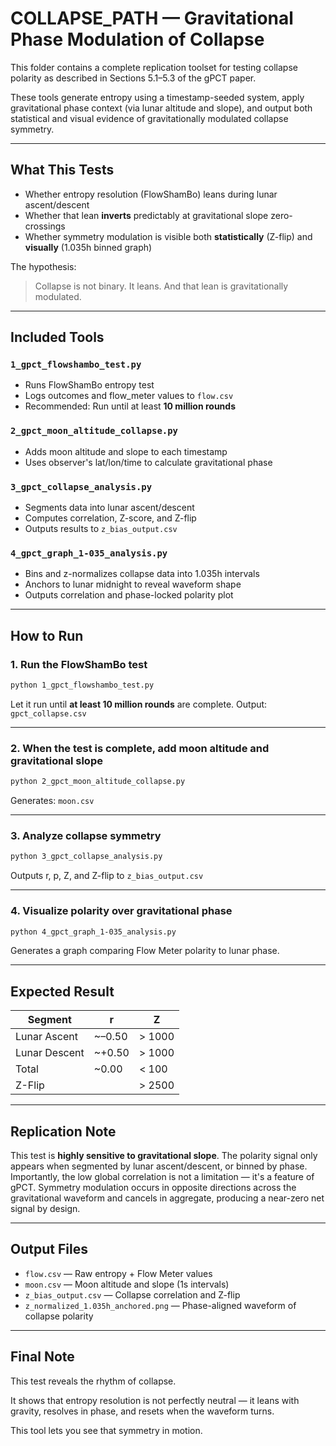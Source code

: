 # COLLAPSE_PATH — Gravitational Phase Modulation of Collapse

This folder contains a complete replication toolset for testing collapse polarity as described in Sections 5.1–5.3 of the gPCT paper.

These tools generate entropy using a timestamp-seeded system, apply gravitational phase context (via lunar altitude and slope), and output both statistical and visual evidence of gravitationally modulated collapse symmetry.

---

## What This Tests

- Whether entropy resolution (FlowShamBo) leans during lunar ascent/descent
- Whether that lean **inverts** predictably at gravitational slope zero-crossings
- Whether symmetry modulation is visible both **statistically** (Z-flip) and **visually** (1.035h binned graph)

The hypothesis:

> Collapse is not binary. It leans. And that lean is gravitationally modulated.

---

## Included Tools

### `1_gpct_flowshambo_test.py`
- Runs FlowShamBo entropy test
- Logs outcomes and flow_meter values to `flow.csv`
- Recommended: Run until at least **10 million rounds**

### `2_gpct_moon_altitude_collapse.py`
- Adds moon altitude and slope to each timestamp
- Uses observer's lat/lon/time to calculate gravitational phase

### `3_gpct_collapse_analysis.py`
- Segments data into lunar ascent/descent
- Computes correlation, Z-score, and Z-flip
- Outputs results to `z_bias_output.csv`

### `4_gpct_graph_1-035_analysis.py`
- Bins and z-normalizes collapse data into 1.035h intervals
- Anchors to lunar midnight to reveal waveform shape
- Outputs correlation and phase-locked polarity plot

---

## How to Run

### 1. Run the FlowShamBo test
```bash
python 1_gpct_flowshambo_test.py
```
Let it run until **at least 10 million rounds** are complete. Output: `gpct_collapse.csv`

---

### 2. When the test is complete, add moon altitude and gravitational slope
```bash
python 2_gpct_moon_altitude_collapse.py
```
Generates: `moon.csv`

---

### 3. Analyze collapse symmetry
```bash
python 3_gpct_collapse_analysis.py
```
Outputs r, p, Z, and Z-flip to `z_bias_output.csv`

---

### 4. Visualize polarity over gravitational phase
```bash
python 4_gpct_graph_1-035_analysis.py
```
Generates a graph comparing Flow Meter polarity to lunar phase.

---

## Expected Result

| Segment         | r       | Z        |
|----------------|---------|----------|
| Lunar Ascent   | ~–0.50  | > 1000   |
| Lunar Descent  | ~+0.50  | > 1000   |
| Total          | ~0.00   | < 100    |
| Z-Flip         |         | > 2500   |

---

## Replication Note

This test is **highly sensitive to gravitational slope**. The polarity signal only appears when segmented by lunar ascent/descent, or binned by phase. Importantly, the low global correlation is not a limitation — it's a feature of gPCT. Symmetry modulation occurs in opposite directions across the gravitational waveform and cancels in aggregate, producing a near-zero net signal by design.

---

## Output Files

- `flow.csv` — Raw entropy + Flow Meter values
- `moon.csv` — Moon altitude and slope (1s intervals)
- `z_bias_output.csv` — Collapse correlation and Z-flip
- `z_normalized_1.035h_anchored.png` — Phase-aligned waveform of collapse polarity

---

## Final Note

This test reveals the rhythm of collapse.

It shows that entropy resolution is not perfectly neutral — it leans with gravity, resolves in phase, and resets when the waveform turns.

This tool lets you see that symmetry in motion.
